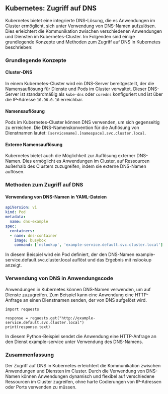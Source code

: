## Kubernetes: Zugriff auf DNS

Kubernetes bietet eine integrierte DNS-Lösung, die es Anwendungen im Cluster ermöglicht, sich unter Verwendung von DNS-Namen aufzulösen. Dies erleichtert die Kommunikation zwischen verschiedenen Anwendungen und Diensten im Kubernetes-Cluster. Im Folgenden sind einige grundlegende Konzepte und Methoden zum Zugriff auf DNS in Kubernetes beschrieben:

### Grundlegende Konzepte

#### Cluster-DNS

In einem Kubernetes-Cluster wird ein DNS-Server bereitgestellt, der die Namensauflösung für Dienste und Pods im Cluster verwaltet. Dieser DNS-Server ist standardmäßig als `kube-dns` oder `coredns` konfiguriert und ist über die IP-Adresse `10.96.0.10` erreichbar.

#### Namensauflösung

Pods im Kubernetes-Cluster können DNS verwenden, um sich gegenseitig zu erreichen. Die DNS-Namenskonvention für die Auflösung von Dienstnamen lautet: `[servicename].[namespace].svc.cluster.local`.

#### Externe Namensauflösung

Kubernetes bietet auch die Möglichkeit zur Auflösung externer DNS-Namen. Dies ermöglicht es Anwendungen im Cluster, auf Ressourcen außerhalb des Clusters zuzugreifen, indem sie externe DNS-Namen auflösen.

### Methoden zum Zugriff auf DNS

#### Verwendung von DNS-Namen in YAML-Dateien

```yaml
apiVersion: v1
kind: Pod
metadata:
  name: dns-example
spec:
  containers:
  - name: dns-container
    image: busybox
    command: ['nslookup', 'example-service.default.svc.cluster.local']
```

In diesem Beispiel wird ein Pod definiert, der den DNS-Namen example-service.default.svc.cluster.local auflöst und das Ergebnis mit nslookup anzeigt.

### Verwendung von DNS in Anwendungscode
Anwendungen in Kubernetes können DNS-Namen verwenden, um auf Dienste zuzugreifen. Zum Beispiel kann eine Anwendung eine HTTP-Anfrage an einen Dienstnamen senden, der von DNS aufgelöst wird.

```pyton
import requests

response = requests.get("http://example-service.default.svc.cluster.local")
print(response.text)
```

In diesem Python-Beispiel sendet die Anwendung eine HTTP-Anfrage an den Dienst example-service unter Verwendung des DNS-Namens.

### Zusammenfassung
Der Zugriff auf DNS in Kubernetes erleichtert die Kommunikation zwischen Anwendungen und Diensten im Cluster. Durch die Verwendung von DNS-Namen können Anwendungen dynamisch und flexibel auf verschiedene Ressourcen im Cluster zugreifen, ohne harte Codierungen von IP-Adressen oder Ports verwenden zu müssen.